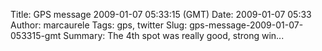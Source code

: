 Title: GPS message 2009-01-07 05:33:15 (GMT)
Date: 2009-01-07 05:33
Author: marcaurele
Tags: gps, twitter
Slug: gps-message-2009-01-07-053315-gmt
Summary: The 4th spot was really good, strong win...

<div id="gmap_20090106_213315" class="gmap"></div><script type="text/javascript">var gmap_20090106_213315={latitude:-39.8863,longitude:174.901,date:"2009-01-07 05:33:15 GMT",message:"The 4th spot was really good, strong wind a bit gusty &amp; high waves, a good recipie to make big jumps with the kites"};</script><script type="text/javascript" src="http://maps.google.com/maps?file=api&v=2&key=ABQIAAAAQAIOvERX26PIpIrh8sl_gRTtWEQBmOtJcMt1yzdnv7RWxqz1XxS_KYfmkM8Ye2Ypnzn4_F4H1HTKLQ"></script><script type="text/javascript" src="/sites/shakeyourlife.com/themes/syl_1_0/js/syl_googlemaps.js"></script></div>

